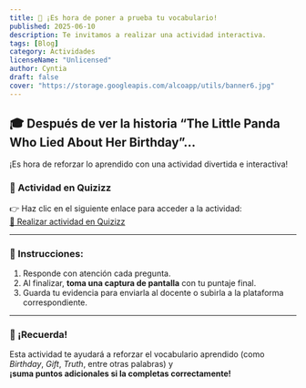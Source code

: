 ```yaml
---
title: 🧠 ¡Es hora de poner a prueba tu vocabulario!
published: 2025-06-10
description: Te invitamos a realizar una actividad interactiva.
tags: [Blog]
category: Actividades
licenseName: "Unlicensed"
author: Cyntia
draft: false
cover: "https://storage.googleapis.com/alcoapp/utils/banner6.jpg"
---
```

## 🎓 Después de ver la historia “The Little Panda Who Lied About Her Birthday”...

¡Es hora de reforzar lo aprendido con una actividad divertida e interactiva!

### 📌 Actividad en Quizizz  
👉 Haz clic en el siguiente enlace para acceder a la actividad:  
[🔗 Realizar actividad en Quizizz](https://quizizz.com/admin/quiz/681920af5c8b7689dc7097b1/the-little-panda-birthday) 

---

### 📝 Instrucciones:
1. Responde con atención cada pregunta.
2. Al finalizar, **toma una captura de pantalla** con tu puntaje final.
3. Guarda tu evidencia para enviarla al docente o subirla a la plataforma correspondiente.

---

### 🎯 ¡Recuerda!
Esta actividad te ayudará a reforzar el vocabulario aprendido (como *Birthday*, *Gift*, *Truth*, entre otras palabras) y  
**¡suma puntos adicionales si la completas correctamente!**

